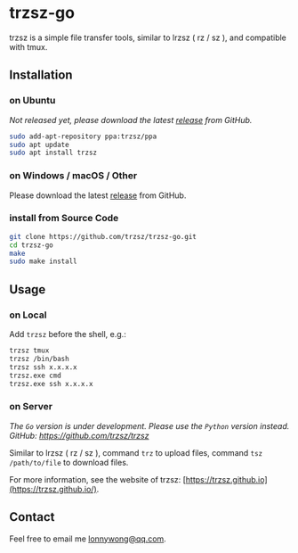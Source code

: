 # trzsz-go
trzsz is a simple file transfer tools, similar to lrzsz ( rz / sz ), and compatible with tmux.


## Installation

### on Ubuntu
*Not released yet, please download the latest [release](https://github.com/trzsz/trzsz-go/releases) from GitHub.*

```sh
sudo add-apt-repository ppa:trzsz/ppa
sudo apt update
sudo apt install trzsz
```


### on Windows / macOS / Other

Please download the latest [release](https://github.com/trzsz/trzsz-go/releases) from GitHub.


### install from Source Code

```sh
git clone https://github.com/trzsz/trzsz-go.git
cd trzsz-go
make
sudo make install
```


## Usage

### on Local

Add `trzsz` before the shell, e.g.:

```sh
trzsz tmux
trzsz /bin/bash
trzsz ssh x.x.x.x
trzsz.exe cmd
trzsz.exe ssh x.x.x.x
```


### on Server

*The `Go` version is under development. Please use the `Python` version instead. GitHub: https://github.com/trzsz/trzsz*

Similar to lrzsz ( rz / sz ), command `trz` to upload files, command `tsz /path/to/file` to download files.

For more information, see the website of trzsz: [https://trzsz.github.io](https://trzsz.github.io/).


## Contact

Feel free to email me <lonnywong@qq.com>.
